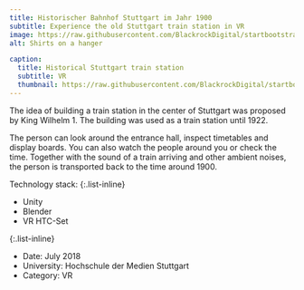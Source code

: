 ```yaml
---
title: Historischer Bahnhof Stuttgart im Jahr 1900
subtitle: Experience the old Stuttgart train station in VR
image: https://raw.githubusercontent.com/BlackrockDigital/startbootstrap-agency/master/src/assets/img/portfolio/01-full.jpg
alt: Shirts on a hanger

caption:
  title: Historical Stuttgart train station
  subtitle: VR
  thumbnail: https://raw.githubusercontent.com/BlackrockDigital/startbootstrap-agency/master/src/assets/img/portfolio/01-thumbnail.jpg
---
```

The idea of building a train station in the center of Stuttgart was proposed by King Wilhelm 1. The building was used as a train station until 1922.

The person can look around the entrance hall, inspect timetables and display boards. You can also watch the people around you or check the time. Together with the sound of a train arriving and other ambient noises, the person is transported back to the time around 1900.

Technology stack:
{:.list-inline}
- Unity
- Blender
- VR HTC-Set

{:.list-inline}
- Date: July 2018
- University: Hochschule der Medien Stuttgart
- Category: VR

